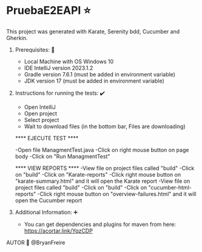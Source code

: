 # PruebaE2EAPI ⭐
This project was generated with Karate, Serenity bdd, Cucumber and Gherkin.

1. Prerequisites: 📃
   -  Local Machine with OS Windows 10
   -  IDE IntelliJ version 2023.1.2
   -  Gradle version 7.6.1 (must be added in environment variable)
   -  JDK version 17 (must be added in environment variable)

3. Instructions for running the tests: ✔️
   - Open IntelliJ
   - Open project
   - Select project
   - Wait to download files (in the bottom bar, Files are downloading)
   
   **** EJECUTE TEST ****

   -Open file ManagmentTest.java
   -Click on right mouse button on page body
   -Click on "Run ManagmentTest"
   
   **** VIEW REPORTS ****
   -View file on project files called "build"
   -Click on "build" 
   -Click on "Karate-reports"
   -Click right mouse button on "karate-summary.html" and it will open the Karate report 
   -View file on project files called "build"
   -Click on "build" 
   -Click on "cucumber-html-reports"
   -Click right mouse button on "overview-failures.html" and it will open the Cucumber report 

5. Additional Information: ➕
   - You can get dependencies and plugins for maven from here: https://acortar.link/YqzCDP

AUTOR 📍
@BryanFreire
